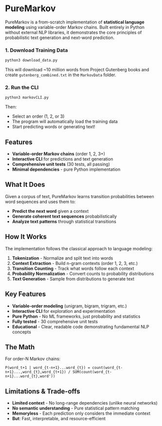 # PureMarkov
PureMarkov is a from-scratch implementation of **statistical language modeling** using variable-order Markov chains. Built entirely in Python without external NLP libraries, it demonstrates the core principles of probabilistic text generation and next-word prediction.

### 1. Download Training Data  
```bash
python3 download_data.py
```
This will download ~10 million words from Project Gutenberg books and create `gutenberg_combined.txt` in the `MarkovData` folder.
### 2. Run the CLI 
```bash
python3 markovCLI.py
```
Then:
- Select an order (1, 2, or 3)
- The program will automatically load the training data
- Start predicting words or generating text!
## Features
- **Variable-order Markov chains** (order 1, 2, 3+)
- **Interactive CLI** for predictions and text generation
- **Comprehensive unit tests** (30 tests, all passing)
- **Minimal dependencies** - pure Python implementation

## What It Does
Given a corpus of text, PureMarkov learns transition probabilities between word sequences and uses them to:
- **Predict the next word** given a context
- **Generate coherent text sequences** probabilistically
- **Analyze text patterns** through statistical transitions
## How It Works
The implementation follows the classical approach to language modeling:
1. **Tokenization** - Normalize and split text into words
2. **Context Extraction** - Build n-gram contexts (order 1, 2, 3, etc.)
3. **Transition Counting** - Track what words follow each context
4. **Probability Normalization** - Convert counts to probability distributions
5. **Text Generation** - Sample from distributions to generate text
## Key Features
- **Variable-order modeling** (unigram, bigram, trigram, etc.)
- **Interactive CLI** for exploration and experimentation
- **Pure Python** - No ML frameworks, just probability and statistics
- **Fully tested** - 30 comprehensive unit tests
- **Educational** - Clear, readable code demonstrating fundamental NLP concepts
## The Math
For order-N Markov chains:
```
P(word_t+1 | word_{t-n+1}...word_{t}) = count(word_{t-n+1}...,word_{t},word_{t+1}) / SUM(count(word_{t-n+1}...word_{t},word'))
```
## Limitations & Trade-offs
- **Limited context** - No long-range dependencies (unlike neural networks)
- **No semantic understanding** - Pure statistical pattern matching
- **Memoryless** - Each prediction only considers the immediate context
- **But**: Fast, interpretable, and resource-efficient

  
